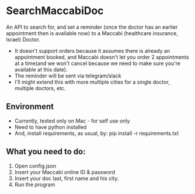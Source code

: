 # SearchMaccabiDoc
An API to search for, and set a reminder (once the doctor has an earlier appointment then is available now) to a Maccabi (healthcare insurance, Israel) Doctor. 
* It doesn't support orders because it assumes there is already an appointment booked, and Maccabi doesn't let you order 2 appointments at a time(and we won't cancel because we need to make sure you're available at this date).
* The reminder will be sent via telegram/slack
* I'll might extend this with more multiple cities for a single doctor, multiple doctors, etc.

## Environment 
* Currently, tested only on Mac - for self use only
* Need to have python installed
* And, install requirements, as usual, by: pip install -r requirements.txt

## What you need to do: 
1. Open config.json
2. Insert your Maccabi online ID & password 
3. Insert your doc last, first name and his city.
4. Run the program